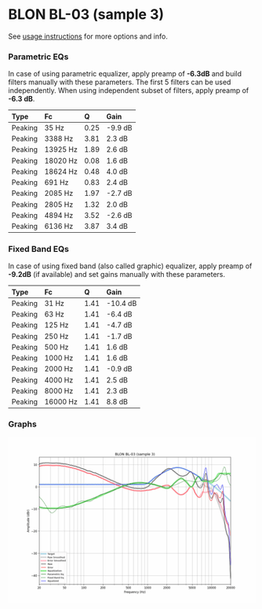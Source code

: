 # BLON BL-03 (sample 3)
See [usage instructions](https://github.com/jaakkopasanen/AutoEq#usage) for more options and info.

### Parametric EQs
In case of using parametric equalizer, apply preamp of **-6.3dB** and build filters manually
with these parameters. The first 5 filters can be used independently.
When using independent subset of filters, apply preamp of **-6.3 dB**.

| Type    | Fc       |    Q | Gain    |
|:--------|:---------|:-----|:--------|
| Peaking | 35 Hz    | 0.25 | -9.9 dB |
| Peaking | 3388 Hz  | 3.81 | 2.3 dB  |
| Peaking | 13925 Hz | 1.89 | 2.6 dB  |
| Peaking | 18020 Hz | 0.08 | 1.6 dB  |
| Peaking | 18624 Hz | 0.48 | 4.0 dB  |
| Peaking | 691 Hz   | 0.83 | 2.4 dB  |
| Peaking | 2085 Hz  | 1.97 | -2.7 dB |
| Peaking | 2805 Hz  | 1.32 | 2.0 dB  |
| Peaking | 4894 Hz  | 3.52 | -2.6 dB |
| Peaking | 6136 Hz  | 3.87 | 3.4 dB  |

### Fixed Band EQs
In case of using fixed band (also called graphic) equalizer, apply preamp of **-9.2dB**
(if available) and set gains manually with these parameters.

| Type    | Fc       |    Q | Gain     |
|:--------|:---------|:-----|:---------|
| Peaking | 31 Hz    | 1.41 | -10.4 dB |
| Peaking | 63 Hz    | 1.41 | -6.4 dB  |
| Peaking | 125 Hz   | 1.41 | -4.7 dB  |
| Peaking | 250 Hz   | 1.41 | -1.7 dB  |
| Peaking | 500 Hz   | 1.41 | 1.6 dB   |
| Peaking | 1000 Hz  | 1.41 | 1.6 dB   |
| Peaking | 2000 Hz  | 1.41 | -0.9 dB  |
| Peaking | 4000 Hz  | 1.41 | 2.5 dB   |
| Peaking | 8000 Hz  | 1.41 | 2.3 dB   |
| Peaking | 16000 Hz | 1.41 | 8.8 dB   |

### Graphs
![](./BLON%20BL-03%20(sample%203).png)